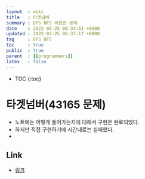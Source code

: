 ```yaml
---
layout  : wiki
title   : 타겟넘버 
summary : DFS BFS 이용한 문제 
date    : 2022-03-25 06:34:51 +0900
updated : 2022-03-25 06:37:17 +0900
tag     : DFS BFS 
toc     : true
public  : true
parent  : [[programmers]] 
latex   : false
---
```

* TOC
{:toc}

# 타겟넘버(43165 문제) 
>

* 노트에는 어떻게 돌어가는지에 대해서 구현은 완료되었다.
* 하지만 직접 구현하기에 시간내로는 실패했다.
* 


## Link
* [링크](https://programmers.co.kr/learn/courses/30/lessons/43165)
